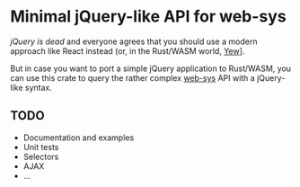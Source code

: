 # Minimal jQuery-like API for web-sys

_jQuery is dead_ and everyone agrees that you should use a modern
approach like React instead (or, in the Rust/WASM world,
[Yew](https://crates.io/yew)].

But in case you want to port a simple jQuery application to Rust/WASM,
you can use this crate to query the rather complex
[web-sys](https://crates.io/web-sys) API with a jQuery-like syntax.

## TODO

- Documentation and examples
- Unit tests
- Selectors
- AJAX
- ...
